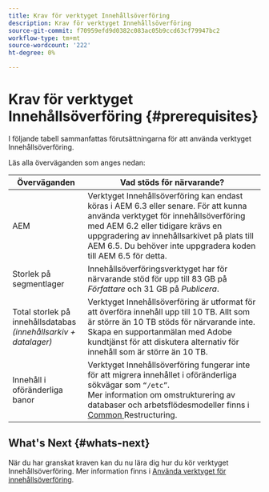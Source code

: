 ```yaml
---
title: Krav för verktyget Innehållsöverföring
description: Krav för verktyget Innehållsöverföring
source-git-commit: f70959efd9d0382c083ac05b9ccd63cf79947bc2
workflow-type: tm+mt
source-wordcount: '222'
ht-degree: 0%

---
```


# Krav för verktyget Innehållsöverföring {#prerequisites}

I följande tabell sammanfattas förutsättningarna för att använda verktyget Innehållsöverföring.

Läs alla överväganden som anges nedan:

| Överväganden | Vad stöds för närvarande? |
|--- |--- |
| AEM | Verktyget Innehållsöverföring kan endast köras i AEM 6.3 eller senare. För att kunna använda verktyget för innehållsöverföring med AEM 6.2 eller tidigare krävs en uppgradering av innehållsarkivet på plats till AEM 6.5. Du behöver inte uppgradera koden till AEM 6.5 för detta. |
| Storlek på segmentlager | Innehållsöverföringsverktyget har för närvarande stöd för upp till 83 GB på *Författare* och 31 GB på *Publicera*. |
| Total storlek på innehållsdatabas <br>*(innehållsarkiv + datalager)* | Verktyget Innehållsöverföring är utformat för att överföra innehåll upp till 10 TB. Allt som är större än 10 TB stöds för närvarande inte. Skapa en supportanmälan med Adobe kundtjänst för att diskutera alternativ för innehåll som är större än 10 TB. |
| Innehåll i oföränderliga banor | Verktyget Innehållsöverföring fungerar inte för att migrera innehållet i oföränderliga sökvägar som `“/etc”`. <br>Mer information om omstrukturering av databaser och arbetsflödesmodeller finns i  [Common ](https://experienceleague.adobe.com/docs/experience-manager-64/deploying/restructuring/all-repository-restructuring-in-aem-6-4.html?lang=en#restructuring) Restructuring. |

## What&#39;s Next {#whats-next}

När du har granskat kraven kan du nu lära dig hur du kör verktyget Innehållsöverföring. Mer information finns i [Använda verktyget för innehållsöverföring](/help/move-to-cloud-service/content-transfer-tool/using-content-transfer-tool.md).
